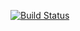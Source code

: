 [![Build Status](https://travis-ci.org/fontdirectory/ekmukta.svg?branch=master)](https://travis-ci.org/fontdirectory/ekmukta)

